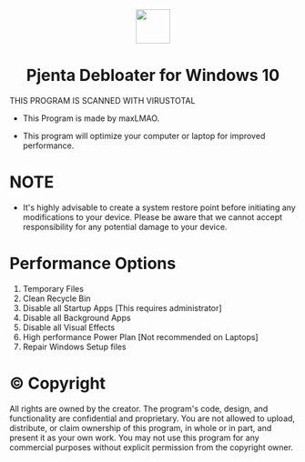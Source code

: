 <div align="center">
  <img src="https://i.imgur.com/e85wfuR.png" width="60" height="60">
</div>

<div align="center">
  <h1>Pjenta Debloater for Windows 10</h1>
</div>


THIS PROGRAM IS SCANNED WITH VIRUSTOTAL

* This Program is made by maxLMAO.

* This program will optimize your computer or laptop for improved performance. 

# NOTE

* It's highly advisable to create a system restore point before initiating any modifications to your device. 
Please be aware that we cannot accept responsibility for any potential damage to your device.

# Performance Options

1. Temporary Files
2. Clean Recycle Bin
3. Disable all Startup Apps [This requires administrator]
4. Disable all Background Apps
5. Disable all Visual Effects
6. High performance Power Plan [Not recommended on Laptops]
7. Repair Windows Setup files


# ©️ Copyright

All rights are owned by the creator. The program's code, design, and functionality are confidential and proprietary. 
You are not allowed to upload, distribute, or claim ownership of this program, in whole or in part, and present it as your own work. 
You may not use this program for any commercial purposes without explicit permission from the copyright owner.